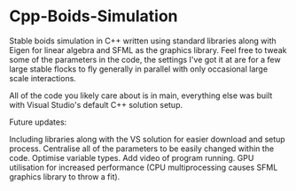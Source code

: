 # Cpp-Boids-Simulation 

Stable boids simulation in C++ written using standard libraries along with Eigen for linear algebra and SFML as the graphics library. Feel free to tweak some of the parameters in the code, the settings I've got it at are for a few large stable flocks to fly generally in parallel with only occasional large scale interactions.

All of the code you likely care about is in main, everything else was built with Visual Studio's default C++ solution setup.

Future updates:

Including libraries along with the VS solution for easier download and setup process.
Centralise all of the parameters to be easily changed within the code.
Optimise variable types.
Add video of program running.
GPU utilisation for increased performance (CPU multiprocessing causes SFML graphics library to throw a fit).
